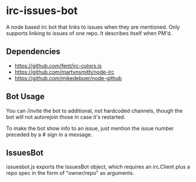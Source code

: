irc-issues-bot
==============

A node based irc bot that links to issues when they are mentioned. Only supports linking to issues of one repo. It describes itself when PM'd.

Dependencies
------------
  * https://github.com/fent/irc-colors.js
  * https://github.com/martynsmith/node-irc
  * https://github.com/mikedeboer/node-github

Bot Usage
---------
You can /invite the bot to additional, not hardcoded channels, though the bot will not autorejoin those in case it's restarted.

To make the bot show info to an issue, just mention the issue number preceded by a # sign in a message.

IssuesBot
---------
issuesbot.js exports the IssuesBot object, which requires an irc.Client plus a repo spec in the form of "owner/repo" as arguments.
